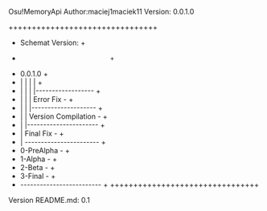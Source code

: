Osu!MemoryApi
Author:maciej1maciek11
Version: 0.0.1.0

++++++++++++++++++++++++++++++++
+  Schemat Version:            + 
+                              +
+  0.0.1.0                     +
+  | | | |                     +
+  | | | |------------------   +
+  | | | Error Fix         -   +
+  | | |--------------------   +
+  | | Version Compilation -   +
+  | |----------------------   +
+  | Final Fix             -   +
+  | -----------------------   +
+  0-PreAlpha              -   +
+  1-Alpha                 -   +
+  2-Beta                  -   +
+  3-Final                 -   +
+  -------------------------   +
++++++++++++++++++++++++++++++++




Version README.md: 0.1

